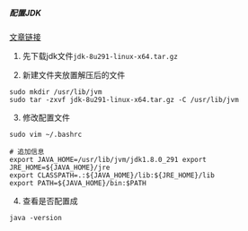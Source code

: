 ##### 配置JDK

[文章链接](https://www.cnblogs.com/smiler/p/6939913.html)

1. 先下载jdk文件`jdk-8u291-linux-x64.tar.gz`

2. 新建文件夹放置解压后的文件

```shell
sudo mkdir /usr/lib/jvm
sudo tar -zxvf jdk-8u291-linux-x64.tar.gz -C /usr/lib/jvm
```

3. 修改配置文件

```shell
sudo vim ~/.bashrc

# 追加信息
export JAVA_HOME=/usr/lib/jvm/jdk1.8.0_291 export JRE_HOME=${JAVA_HOME}/jre  
export CLASSPATH=.:${JAVA_HOME}/lib:${JRE_HOME}/lib  
export PATH=${JAVA_HOME}/bin:$PATH 
```

4. 查看是否配置成

```shell
java -version
```

